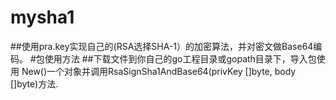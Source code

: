 # mysha1
##使用pra.key实现自己的(RSA选择SHA-1）的加密算法，并对密文做Base64编码。
#包使用方法
##下载文件到你自己的go工程目录或gopath目录下，导入包使用
 New()一个对象并调用RsaSignSha1AndBase64(privKey []byte, body []byte)方法.

